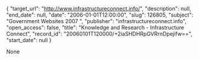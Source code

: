 {
  "target_url": "http://www.infrastructureconnect.info/", 
  "description": null, 
  "end_date": null, 
  "date": "2006-01-01T12:00:00", 
  "slug": 126805, 
  "subject": "Government Websites 2007 ", 
  "publisher": "infrastructureconnect.info", 
  "open_access": false, 
  "title": "Knowledge and Research - Infrastructure Connect", 
  "record_id": "20060101T120000/+2iaSHDHRpGVRrnDpejifw==", 
  "start_date": null
}

None